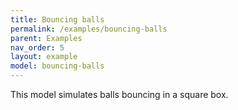 ```yaml
---
title: Bouncing balls
permalink: /examples/bouncing-balls
parent: Examples
nav_order: 5
layout: example
model: bouncing-balls
---
```


This model simulates balls bouncing in a square box.
